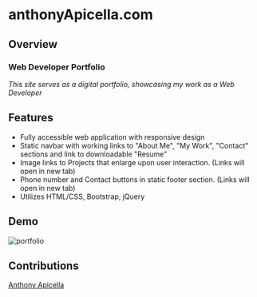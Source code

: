 # anthonyApicella.com

## Overview

### Web Developer Portfolio

*This site serves as a digital portfolio, showcasing my work as a Web Developer*

## Features

- Fully accessible web application with responsive design
- Static navbar with working links to "About Me", "My Work", "Contact" sections and link to downloadable "Resume"
- Image links to Projects that enlarge upon user interaction. (Links will open in new tab)
- Phone number and Contact buttons in static footer section. (Links will open in new tab)
- Utilizes HTML/CSS, Bootstrap, jQuery

## Demo
![portfolio](/assets/images/Anthony%20Apicella.gif)

## Contributions
[Anthony Apicella](https://github.com/anthonyapicella) 